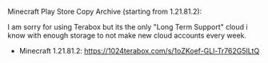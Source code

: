 Minecraft Play Store Copy Archive (starting from 1.21.81.2):

I am sorry for using Terabox but its the only "Long Term Support" cloud i know with enough storage to not make new cloud accounts every week.

- Minecraft 1.21.81.2: https://1024terabox.com/s/1oZKoef-GLl-Tr762G5ILtQ
